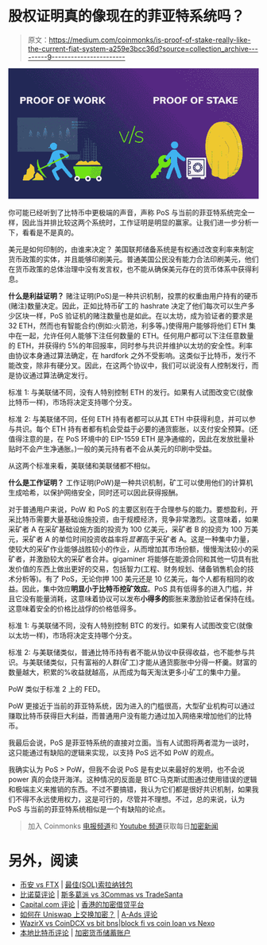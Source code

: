 # 股权证明真的像现在的菲亚特系统吗？

> 原文：<https://medium.com/coinmonks/is-proof-of-stake-really-like-the-current-fiat-system-a259e3bcc36d?source=collection_archive---------9----------------------->

![](img/b15d4a5980d6c4d66ae4174172ba21a2.png)

你可能已经听到了比特币中更极端的声音，声称 PoS 与当前的菲亚特系统完全一样，因此当并排比较这两个系统时，工作证明是明显的赢家。让我们进一步分析一下，看看是不是真的。

美元是如何印制的，由谁来决定？
美国联邦储备系统是有权通过改变利率来制定货币政策的实体，并且能够印刷美元。普通美国公民没有能力合法印刷美元，他们在货币政策的总体治理中没有发言权，也不能从确保美元存在的货币体系中获得利息。

**什么是利益证明？**
赌注证明(PoS)是一种共识机制，投票的权重由用户持有的硬币(赌注)数量决定。因此，正如比特币矿工的 hashrate 决定了他们每次可以生产多少区块一样，PoS 验证机的赌注数量也是如此。在以太坊，成为验证者的要求是 32 ETH，然而也有智能合约(例如:火箭池，利多等。)使得用户能够将他们 ETH 集中在一起，允许任何人能够下注任何数量的 ETH。任何用户都可以下注任意数量的 ETH，并获得约 5%的年回报率，同时参与共识并维护以太坊的安全性。利率由协议本身通过算法确定，在 hardfork 之外不受影响。这类似于比特币，发行不能改变，除非有硬分叉。因此，在这两个协议中，我们可以说没有人控制发行，而是协议通过算法确定发行。

标准 1:
与美联储不同，没有人特别控制 ETH 的发行。如果有人试图改变它(就像比特币一样)，市场将决定支持哪个分支。

标准 2:
与美联储不同，任何 ETH 持有者都可以从其 ETH 中获得利息，并可以参与共识。每个 ETH 持有者都有机会受益于必要的通货膨胀，以支付安全预算。(还值得注意的是，在 PoS 环境中的 EIP-1559 ETH 是净通缩的，因此在发放批量补贴时不会产生净通胀。)一般的美元持有者不会从美元的印刷中受益。

从这两个标准来看，美联储和美联储都不相似。

**什么是工作证明？**
工作证明(PoW)是一种共识机制，矿工可以使用他们的计算机生成哈希，以保护网络安全，同时还可以因此获得报酬。

对于普通用户来说，PoW 和 PoS 的主要区别在于合理参与的能力。要想盈利，开采比特币需要大量基础设施投资，由于规模经济，竞争非常激烈。这意味着，如果采矿者 A 在采矿基础设施方面的投资为 100 亿美元，采矿者 B 的投资为 100 万美元，采矿者 A 的单位时间投资收益率将*显著*高于采矿者 A。这是一种集中力量，使较大的采矿作业能够战胜较小的作业，从而增加其市场份额，慢慢淘汰较小的采矿者，并激励较大的采矿者合并。gigaminer 将能够在能源合同和其他一切具有批发价值的东西上做出更好的交易，包括智力(工程、财务规划、储备销售机会的技术分析等)。有了 PoS，无论你押 100 美元还是 10 亿美元，每个人都有相同的收益。因此，集中效应**明显小于比特币挖矿效应**。PoS 具有低得多的进入门槛，并且它没有能量消耗，这意味着协议可以发布**小得多的**膨胀来激励验证者保持在线。这意味着安全的价格比战俘的价格低得多。

标准 1:
与美联储不同，没有人特别控制 BTC 的发行。如果有人试图改变它(就像以太坊一样)，市场将决定支持哪个分支。

标准 2:
与美联储类似，普通比特币持有者不能从协议中获得收益，也不能参与共识。与美联储类似，只有富裕的人群(矿工)才能从通货膨胀中分得一杯羹。财富的数量越大，积累的%收益就越高，从而成为每天淘汰更多小矿工的集中力量。

PoW 类似于标准 2 上的 FED。

PoW 更接近于当前的菲亚特系统，因为进入的门槛很高，大型矿业机构可以通过赚取比特币获得巨大利益，而普通用户没有能力通过加入网络来增加他们的比特币。

我最后会说，PoS 是菲亚特系统的直接对立面。当有人试图将两者混为一谈时，这只能通过有缺陷的逻辑来实现，以支持 PoS 远不如 PoW 的观点。

我确实认为 PoS > PoW，但我不会说 PoS 是有史以来最好的发明，也不会说 power 真的会烧开海洋。这种情况的反面是 BTC·马克斯试图通过使用错误的逻辑和极端主义来推销的东西。不过不要搞错，我认为它们都是很好共识机制，如果我们不得不永远使用权力，这是可行的，尽管并不理想。不过，总的来说，认为 PoS 与当前的菲亚特系统相似是一个有缺陷的论点。

> 加入 Coinmonks [电报频道](https://t.me/coincodecap)和 [Youtube 频道](https://www.youtube.com/c/coinmonks/videos)获取每日[加密新闻](http://coincodecap.com/)

# 另外，阅读

*   [币安 vs FTX](https://coincodecap.com/binance-vs-ftx) | [最佳(SOL)索拉纳钱包](https://coincodecap.com/solana-wallets)
*   [比诺莫评论](https://coincodecap.com/binomo-review) | [斯多葛派 vs 3Commas vs TradeSanta](https://coincodecap.com/stoic-vs-3commas-vs-tradesanta)
*   [Capital.com 评论](https://coincodecap.com/capital-com-review) | [香港的加密借贷平台](https://coincodecap.com/crypto-lending-hong-kong)
*   [如何在 Uniswap 上交换加密？](https://coincodecap.com/swap-crypto-on-uniswap) | [A-Ads 评论](https://coincodecap.com/a-ads-review)
*   [WazirX vs CoinDCX vs bit bns](/coinmonks/wazirx-vs-coindcx-vs-bitbns-149f4f19a2f1)|[block fi vs coin loan vs Nexo](/coinmonks/blockfi-vs-coinloan-vs-nexo-cb624635230d)
*   [本地比特币评论](/coinmonks/localbitcoins-review-6cc001c6ed56) | [加密货币储蓄账户](https://coincodecap.com/cryptocurrency-savings-accounts)